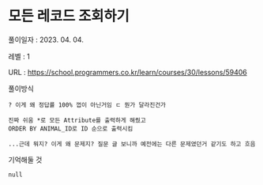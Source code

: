# 모든 레코드 조회하기
풀이일자 : 2023. 04. 04.  
    
레벨 : 1    

URL : https://school.programmers.co.kr/learn/courses/30/lessons/59406
    
풀이방식    

    ? 이게 왜 정답률 100% 껍이 아닌거임 ㄷ 뭔가 달라진건가

    진짜 쉬움 *로 모든 Attribute를 출력하게 해줬고
    ORDER BY ANIMAL_ID로 ID 순으로 출력시킴

    ...근데 뭐지? 이게 왜 문제지? 질문 글 보니까 예전에는 다른 문제였던거 같기도 하고 흐음

기억해둘 것  
    
    null